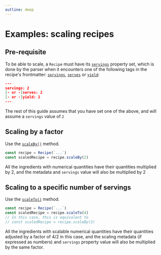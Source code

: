 ```yaml
---
outline: deep
---
```


# Examples: scaling recipes

## Pre-requisite

To be able to scale, a `Recipe` must have its [`servings`](/api/classes/Recipe.html#servings) property set, which is done by the parser when it encounters
one of the following tags in the recipe's frontmatter: [`servings`](/api/interfaces/Metadata.html#servings), [`serves`](/api/interfaces/Metadata.html#serves) or [`yield`](/api/interfaces/Metadata.html#yield):

```json
---
servings: 2
[- or -]serves: 2
[- or -]yield: 2
---
```

The rest of this guide assumes that you have set one of the above, and will assume a `servings` value of `2`

## Scaling by a factor

Use the [`scaleBy()`](/api/classes/Recipe.html#scaleby) method.

```typescript
const recipe = Recipe(`...`)
const scaledRecipe = recipe.scaleBy(2)
```

All the ingredients with numerical quantities have their quantities multiplied by 2, and the metadata and `servings` value will also be multiplied by 2

## Scaling to a specific number of servings

Use the [`scaleTo()`](/api/classes/Recipe.html#scaleto) method.

```typescript
const recipe = Recipe(`...`)
const scaledRecipe = recipe.scaleTo(4)
// In this case, this is equivalent to 
// const scaledRecipe = recipe.scaleBy(2)
```

All the ingredients with scalable numerical quantities have their quantities adjusted by a factor of 4/2 in this case, and the scaling metadata (if expressed as numbers) and `servings` property value will also be multiplied by the same factor.

